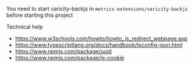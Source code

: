 
You need to start varicity-backjs in `metrics-extensions/varicity-backjs` before starting this project



Technical help
- https://www.w3schools.com/howto/howto_js_redirect_webpage.asp
- https://www.typescriptlang.org/docs/handbook/tsconfig-json.html
- https://www.npmjs.com/package/uuid
- https://www.npmjs.com/package/js-cookie